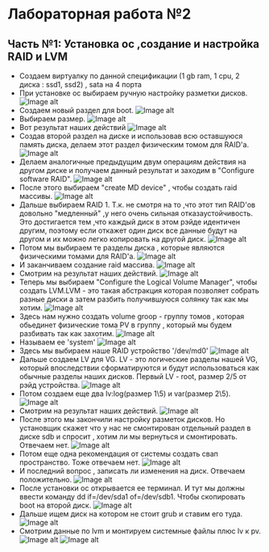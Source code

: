 # Лабораторная работа №2 
## Часть №1: Установка ос ,создание и настройка RAID и LVM
- Создаем виртуалку по данной спецификации (1 gb ram, 1 cpu, 2 диска : ssd1, ssd2) , sata на 4 порта
- При установке ос выбираем ручную настройку разметки дисков. 
![Image alt](https://github.com/Metamfitamin/MetLab/blob/master/lab2/part1/VirtualBox_Debian-raid_23_05_2020_19_45_10.png)
- Создаем новый раздел для boot. 
![Image alt](https://github.com/Metamfitamin/MetLab/blob/master/lab2/part1/VirtualBox_Debian-raid_23_05_2020_19_47_25.png)
- Выбираем размер.
![Image alt](https://github.com/Metamfitamin/MetLab/blob/master/lab2/part1/VirtualBox_Debian-raid_23_05_2020_19_47_41.png)
- Вот результат наших действий
![Image alt](https://github.com/Metamfitamin/MetLab/blob/master/lab2/part1/VirtualBox_Debian-raid_23_05_2020_19_48_46.png)
- Создав второй раздел на диске и использовав всю оставшуюся память диска, делаем этот раздел физическим томом для RAID'а.
![Image alt](https://github.com/Metamfitamin/MetLab/blob/master/lab2/part1/VirtualBox_Debian-raid_23_05_2020_19_49_24.png)
- Делаем аналогичные предыдущим двум операциям действия на другом диске и получаем данный результат и заходим в "Configure software RAID".
![Image alt](https://github.com/Metamfitamin/MetLab/blob/master/lab2/part1/VirtualBox_Debian-raid_23_05_2020_19_49_51.png)
- После этого выбираем "create MD device" , чтобы создать raid массивы.
![Image alt](https://github.com/Metamfitamin/MetLab/blob/master/lab2/part1/VirtualBox_Debian-raid_23_05_2020_19_50_40.png)
- Дальше выбираем RAID 1. Т.к. не смотря на то ,что этот тип RAID'ов довольно "медленный" ,у него очень сильная отказаустойчивость. Это достигается тем ,что каждый диск в этом рэйде идентичен другим, поэтому если откажет один диск все данные будут на другом и их можно легко копировать на другой диск.
![Image alt](https://github.com/Metamfitamin/MetLab/blob/master/lab2/part1/VirtualBox_Debian-raid_23_05_2020_19_50_54.png)
- Потом мы выбираем те разделы диска , которые являются физическими томами для RAID'а.
![Image alt](https://github.com/Metamfitamin/MetLab/blob/master/lab2/part1/VirtualBox_Debian-raid_23_05_2020_19_51_43.png)
- И заканчиваем создание raid массива.
![Image alt](https://github.com/Metamfitamin/MetLab/blob/master/lab2/part1/VirtualBox_Debian-raid_23_05_2020_19_52_00.png)
- Смотрим на результат наших действий.
![Image alt](https://github.com/Metamfitamin/MetLab/blob/master/lab2/part1/VirtualBox_Debian-raid_23_05_2020_19_52_23.png)
- Теперь мы выбираем "Configure the Logical Volume Manager", чтобы создать LVM.LVM - это такая абстракция которая позволяет собрать разные диски а затем разбить получившуюся солянку так как мы хотим.
![Image alt](https://github.com/Metamfitamin/MetLab/blob/master/lab2/part1/VirtualBox_Debian-raid_23_05_2020_19_52_52.png)
- Здесь нам нужно создать volume groop - группу томов , которая обьединет физические тома PV в группу , который мы будем разбивать так как захотим.
![Image alt](https://github.com/Metamfitamin/MetLab/blob/master/lab2/part1/VirtualBox_Debian-raid_23_05_2020_19_53_32.png)
- Называем ее 'system'
![Image alt](https://github.com/Metamfitamin/MetLab/blob/master/lab2/part1/VirtualBox_Debian-raid_23_05_2020_19_55_47.png)
- Здесь мы выбираем наше RAID устройство '/dev/md0'
![Image alt](https://github.com/Metamfitamin/MetLab/blob/master/lab2/part1/VirtualBox_Debian-raid_23_05_2020_19_56_18.png)
- Дальше создаем LV для VG. LV - это логические разделы нашей VG, который впоследствии сформатируются и будут использоваться как обычные разделы наших дисков. Первый LV - root, размер 2/5 от рэйд устройства.
![Image alt](https://github.com/Metamfitamin/MetLab/blob/master/lab2/part1/VirtualBox_Debian-raid_23_05_2020_19_57_12.png)
- Потом создаем еще два lv:log(размер 1\5) и var(размер 2\5).
![Image alt](https://github.com/Metamfitamin/MetLab/blob/master/lab2/part1/VirtualBox_Debian-raid_23_05_2020_19_58_53.png)
- Смотрим на результат наших действий.
![Image alt](https://github.com/Metamfitamin/MetLab/blob/master/lab2/part1/VirtualBox_Debian-raid_23_05_2020_19_59_21.png)
- После этого мы закончили настройку разметок дисков. Но установщик скажет что у нас не смонтирован отдельный раздел в диске sdb и спросит , хотим ли мы вернуться и смонтировать. Отвечаем нет.
![Image alt](https://github.com/Metamfitamin/MetLab/blob/master/lab2/part1/VirtualBox_Debian-raid_23_05_2020_20_01_17.png)
- Потом еще одна рекомендация от системы создать свап пространство. Тоже отвечаем нет.
![Image alt](https://github.com/Metamfitamin/MetLab/blob/master/lab2/part1/VirtualBox_Debian-raid_23_05_2020_20_01_25.png)
- И последний вопрос , записать ли изменения на диск. Отвечаем положительно.
![Image alt](https://github.com/Metamfitamin/MetLab/blob/master/lab2/part1/VirtualBox_Debian-raid_23_05_2020_20_01_34.png)
- После установки ос открывается ее терминал. И тут мы должны ввести команду dd if=/dev/sda1 of=/dev/sdb1. Чтобы скопировать boot  на второй диск.
![Image alt](https://github.com/Metamfitamin/MetLab/blob/master/lab2/part1/VirtualBox_deb-met_23_05_2020_21_10_25.png)
- Дальше ищем диск на котором не стоит grub  и ставим его туда.
![Image alt](https://github.com/Metamfitamin/MetLab/blob/master/lab2/part1/VirtualBox_deb-met_23_05_2020_21_14_32.png)
- Смотрим данные по lvm и монтируем системные файлы плюс lv к pv.
![Image alt](https://github.com/Metamfitamin/MetLab/blob/master/lab2/part1/VirtualBox_deb-met_23_05_2020_21_23_52.png)
![Image alt](https://github.com/Metamfitamin/MetLab/blob/master/lab2/part1/VirtualBox_deb-met_23_05_2020_21_24_05.png)

